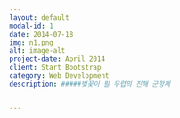 ```yaml
---
layout: default
modal-id: 1
date: 2014-07-18
img: n1.png
alt: image-alt
project-date: April 2014
client: Start Bootstrap
category: Web Development
description: #####벚꽃이 필 무렵의 진해 군항제


---
```


